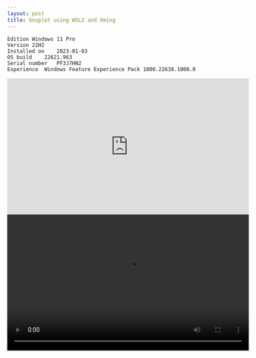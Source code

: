 ```yaml
---
layout: post
title: Gnuplot using WSL2 and Xming
---
```


```
Edition	Windows 11 Pro
Version	22H2
Installed on	‎2023-‎01-‎03
OS build	22621.963
Serial number	PF3J7HN2
Experience	Windows Feature Experience Pack 1000.22638.1000.0
```
<iframe width="560" height="315" src="https://www.youtube.com/embed/KgYXwIToodg" title="YouTube video player" frameborder="0" allow="accelerometer; autoplay; clipboard-write; encrypted-media; gyroscope; picture-in-picture; web-share" allowfullscreen></iframe>

<video width="560" height="315" controls>
  <source src="/assets/videos/2023-01-06_22-57-23.mp4" type="video/mp4">
</video>